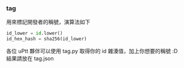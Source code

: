 

### tag
用來標記開發者的稱號，演算法如下

```python
id_lower = id.lower()
id_hex_hash = sha256(id_lower)
```

各位 uPtt 夥伴可以使用 tag.py 取得你的 id 雜湊值，加上你想要的稱號 :D  
結果請放在 tag.json
